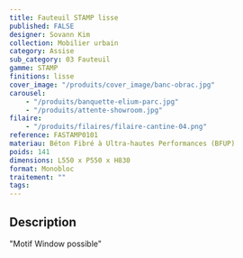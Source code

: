 ```yaml
---
title: Fauteuil STAMP lisse
published: FALSE
designer: Sovann Kim
collection: Mobilier urbain
category: Assise
sub_category: 03 Fauteuil
gamme: STAMP
finitions: lisse
cover_image: "/produits/cover_image/banc-obrac.jpg"
carousel:
    - "/produits/banquette-elium-parc.jpg"
    - "/produits/attente-showroom.jpg"
filaire:
    - "/produits/filaires/filaire-cantine-04.png"
reference: FASTAMP0101
materiau: Béton Fibré à Ultra-hautes Performances (BFUP)
poids: 141
dimensions: L550 x P550 x H830
format: Monobloc
traitement: ""
tags:
---
```


## Description

"Motif Window possible"
